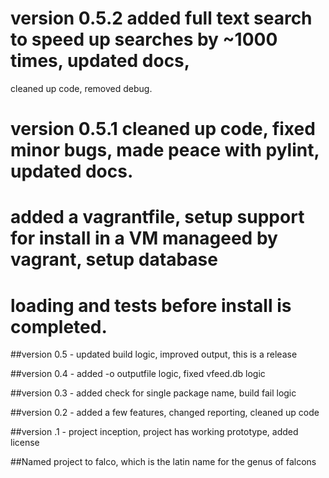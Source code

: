 # version 0.5.2 added full text search to speed up searches by ~1000 times, updated docs,
cleaned up code, removed debug.

# version 0.5.1 cleaned up code, fixed minor bugs, made peace with pylint, updated docs.
# added a vagrantfile, setup support for install in a VM manageed by vagrant, setup database
# loading and tests before install is completed.

##version 0.5 - updated build logic, improved output, this is a release

##version 0.4 - added -o outputfile logic, fixed vfeed.db logic

##version 0.3 - added check for single package name, build fail logic

##version 0.2 - added a few features, changed reporting, cleaned up code

##version .1 - project inception, project has working prototype, added license

##Named project to falco, which is the latin name for the genus of falcons
